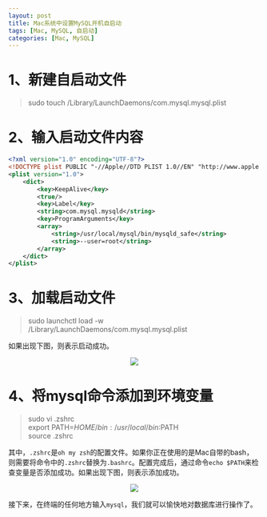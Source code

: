 ```yaml
---
layout: post
title: Mac系统中设置MySQL开机自启动
tags: [Mac, MySQL, 自启动]
categories: [Mac, MySQL]
---
```





# 1、新建自启动文件
> sudo touch /Library/LaunchDaemons/com.mysql.mysql.plist

# 2、输入启动文件内容
``` xml
<?xml version="1.0" encoding="UTF-8"?>
<!DOCTYPE plist PUBLIC "-//Apple//DTD PLIST 1.0//EN" "http://www.apple.com/DTDs/PropertyList-1.0.dtd">
<plist version="1.0">
    <dict>
        <key>KeepAlive</key>
        <true/>
        <key>Label</key>
        <string>com.mysql.mysqld</string>
        <key>ProgramArguments</key>
        <array>
            <string>/usr/local/mysql/bin/mysqld_safe</string>
            <string>--user=root</string>
        </array>
    </dict>
</plist>
```

# 3、加载启动文件
> sudo launchctl load -w /Library/LaunchDaemons/com.mysql.mysql.plist

如果出现下图，则表示启动成功。

<div style="text-align: center;">
	<image src="{{ post.url }}/static/images/mysql/auto_launch_success.png"></image>
</div>

# 4、将mysql命令添加到环境变量
> sudo vi .zshrc  
> export PATH=$HOME/bin:/usr/local/bin:$PATH  
> source .zshrc

其中，`.zshrc`是`oh my zsh`的配置文件。如果你正在使用的是Mac自带的bash，则需要将命令中的`.zshrc`替换为`.bashrc`。配置完成后，通过命令`echo $PATH`来检查变量是否添加成功。如果出现下图，则表示添加成功。

<div style="text-align: center;">
	<image src="{{ post.url }}/static/images/mysql/env.png"></image>
</div>

接下来，在终端的任何地方输入`mysql`，我们就可以愉快地对数据库进行操作了。



